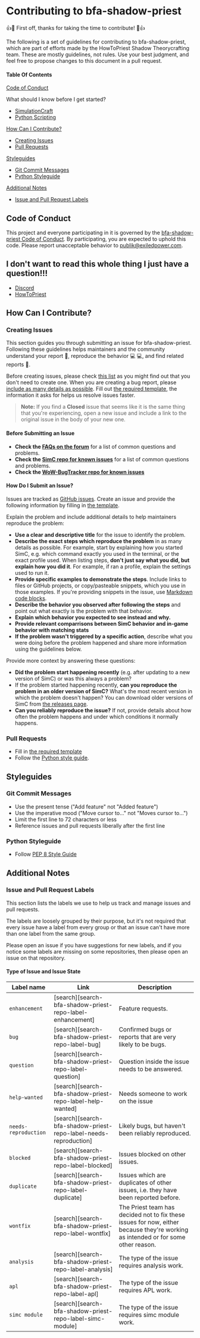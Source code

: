 # Contributing to bfa-shadow-priest

:+1::tada: First off, thanks for taking the time to contribute! :tada::+1:

The following is a set of guidelines for contributing to bfa-shadow-priest, which are part of efforts made by the HowToPriest Shadow Theorycrafting team. These are mostly guidelines, not rules. Use your best judgment, and feel free to propose changes to this document in a pull request.

#### Table Of Contents

[Code of Conduct](#code-of-conduct)

What should I know before I get started?
  * [SimulationCraft](https://github.com/simulationcraft/simc)
  * [Python Scripting](https://medium.com/the-renaissance-developer/python-101-the-basics-441136fb7cc3)

[How Can I Contribute?](#how-can-i-contribute)
  * [Creating Issues](#before-submitting-an-issue)
  * [Pull Requests](#pull-requests)

[Styleguides](#styleguides)
  * [Git Commit Messages](#git-commit-messages)
  * [Python Styleguide](#python-styleguide)

[Additional Notes](#additional-notes)
  * [Issue and Pull Request Labels](#issue-and-pull-request-labels)

## Code of Conduct

This project and everyone participating in it is governed by the [bfa-shadow-priest Code of Conduct](CODE_OF_CONDUCT.md). By participating, you are expected to uphold this code. Please report unacceptable behavior to [publik@exiledpower.com](mailto:publik@exiledpower.com).

## I don't want to read this whole thing I just have a question!!!

* [Discord](https://discuss.atom.io)
* [HowToPriest](https://howtopriest.com/)

## How Can I Contribute?

### Creating Issues

This section guides you through submitting an issue for bfa-shadow-priest. Following these guidelines helps maintainers and the community understand your report :pencil:, reproduce the behavior :computer: :computer:, and find related reports :mag_right:.

Before creating issues, please check [this list](#before-submitting-an-issue) as you might find out that you don't need to create one. When you are creating a bug report, please [include as many details as possible](#how-do-i-submit-an-issue?). Fill out [the required template](ISSUE_TEMPLATE.md), the information it asks for helps us resolve issues faster.

> **Note:** If you find a **Closed** issue that seems like it is the same thing that you're experiencing, open a new issue and include a link to the original issue in the body of your new one.

#### Before Submitting an Issue

* **Check the [FAQs on the forum](https://discuss.atom.io/c/faq)** for a list of common questions and problems.
* **Check the [SimC repo for known issues](https://github.com/simulationcraft/simc/issues)** for a list of common questions and problems.
* **Check the [WoW-BugTracker repo for known issues](https://github.com/SimCMinMax/WoW-BugTracker/issues)**

#### How Do I Submit an Issue?

Issues are tracked as [GitHub issues](https://guides.github.com/features/issues/). Create an issue and provide the following information by filling in [the template](ISSUE_TEMPLATE.md).

Explain the problem and include additional details to help maintainers reproduce the problem:

* **Use a clear and descriptive title** for the issue to identify the problem.
* **Describe the exact steps which reproduce the problem** in as many details as possible. For example, start by explaining how you started SimC, e.g. which command exactly you used in the terminal, or the exact profile used. When listing steps, **don't just say what you did, but explain how you did it**. For example, if ran a profile, explain the settings used to run it.
* **Provide specific examples to demonstrate the steps**. Include links to files or GitHub projects, or copy/pasteable snippets, which you use in those examples. If you're providing snippets in the issue, use [Markdown code blocks](https://help.github.com/articles/markdown-basics/#multiple-lines).
* **Describe the behavior you observed after following the steps** and point out what exactly is the problem with that behavior.
* **Explain which behavior you expected to see instead and why.**
* **Provide relevant comparrisons between SimC behavior and in-game behavior with matching stats**
* **If the problem wasn't triggered by a specific action**, describe what you were doing before the problem happened and share more information using the guidelines below.

Provide more context by answering these questions:

* **Did the problem start happening recently** (e.g. after updating to a new version of SimC) or was this always a problem?
* If the problem started happening recently, **can you reproduce the problem in an older version of SimC?** What's the most recent version in which the problem doesn't happen? You can download older versions of SimC from [the releases page](http://downloads.simulationcraft.org/?C=M;O=D).
* **Can you reliably reproduce the issue?** If not, provide details about how often the problem happens and under which conditions it normally happens.

### Pull Requests

* Fill in [the required template](PULL_REQUEST_TEMPLATE.md)
* Follow the [Python style guide](#python-styleguide).

## Styleguides

### Git Commit Messages

* Use the present tense ("Add feature" not "Added feature")
* Use the imperative mood ("Move cursor to..." not "Moves cursor to...")
* Limit the first line to 72 characters or less
* Reference issues and pull requests liberally after the first line

### Python Styleguide

* Follow [PEP 8 Style Guide](https://www.python.org/dev/peps/pep-0008/?)

## Additional Notes

### Issue and Pull Request Labels

This section lists the labels we use to help us track and manage issues and pull requests.

The labels are loosely grouped by their purpose, but it's not required that every issue have a label from every group or that an issue can't have more than one label from the same group.

Please open an issue if you have suggestions for new labels, and if you notice some labels are missing on some repositories, then please open an issue on that repository.

#### Type of Issue and Issue State

| Label name | Link | Description |
| ---------- | ---- | ----------- |
| `enhancement` | [search][search-bfa-shadow-priest-repo-label-enhancement] | Feature requests. |
| `bug` | [search][search-bfa-shadow-priest-repo-label-bug] | Confirmed bugs or reports that are very likely to be bugs. |
| `question` | [search][search-bfa-shadow-priest-repo-label-question] | Question inside the issue needs to be answered. |
| `help-wanted` | [search][search-bfa-shadow-priest-repo-label-help-wanted] | Needs someone to work on the issue |
| `needs-reproduction` | [search][search-bfa-shadow-priest-repo-label-needs-reproduction] | Likely bugs, but haven't been reliably reproduced. |
| `blocked` | [search][search-bfa-shadow-priest-repo-label-blocked] | Issues blocked on other issues. |
| `duplicate` | [search][search-bfa-shadow-priest-repo-label-duplicate] | Issues which are duplicates of other issues, i.e. they have been reported before. |
| `wontfix` | [search][search-bfa-shadow-priest-repo-label-wontfix] | The Priest team has decided not to fix these issues for now, either because they're working as intended or for some other reason. |
| `analysis` | [search][search-bfa-shadow-priest-repo-label-analysis] | The type of the issue requires analysis work. |
| `apl` | [search][search-bfa-shadow-priest-repo-label-apl] | The type of the issue requires APL work. |
| `simc module` | [search][search-bfa-shadow-priest-repo-label-simc-module] | The type of the issue requires simc module work. |
